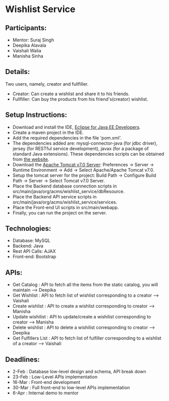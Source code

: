# Wishlist Service

## Participants:
- Mentor: Suraj Singh
- Deepika Alavala
- Vaishali Walia
- Manisha Sinha

## Details:
Two users, namely, creator and fullfiller.
- Creator: Can create a wishlist and share it to his friends.
- Fullfiller: Can buy the products from his friend's(creator) wishlist.

## Setup Instructions:
- Download and install the IDE, [Eclipse for Java EE Developers](https://www.eclipse.org/downloads/).
- Create a maven project in the IDE.
- Add the required dependencies in the file 'pom.xml'.
- The dependencies added are: mysql-connector-java (for jdbc driver), jersey (for RESTful service development), javax (for a package of standard Java extensions). These dependencies scripts can be obtained from [the website](https://mvnrepository.com/).
- Download the [Apache Tomcat v7.0 Server](https://tomcat.apache.org/download-70.cgi): Preferences -> Server -> Runtime Environment -> Add -> Select Apache/Apache Tomcat v7.0.
- Setup the tomcat server for the project: Build Path -> Configure Build Path -> Server -> Select Tomcat v7.0 Server.
- Place the Backend database connection scripts in src/main/java/org/acms/wishlist_service/dbResource.
- Place the Backend API service scripts in src/main/java/org/acms/wishlist_service/services.
- Place the Front-end UI scripts in src/main/webapp.
- Finally, you can run the project on the server.

## Technologies:
- Database: MySQL
- Backend: Java
- Rest API Calls: AJAX
- Front-end: Bootstrap

## APIs:
- Get Catalog         : API to fetch all the items from the static catalog, you will maintain   --> Deepika
- Get Wishlist        : API to fetch list of wishlist corresponding to a creator               --> Vaishali
- Create wishlist     : API to create a wishlist corresponding to creator                       --> Manisha
- Update wishilist    : API to update/create a wishilist corresponding to creator               --> Manisha
- Delete wishlist     : API to delete a wishilist corresponding to creator                      --> Deepika
- Get Fulfillers List : API to fetch list of fulfiller corresponding to a wishlist of a creator --> Vaishali

## Deadlines:
- 2-Feb  : Database low-level design and schema, API break down
- 23-Feb : Low-Level APIs implementation
- 16-Mar : Front-end development
- 30-Mar : Full front-end to low-level APIs implementation
- 6-Apr  : Internal demo to mentor
